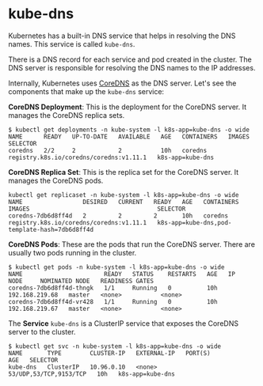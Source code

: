 # kube-dns

Kubernetes has a built-in DNS service that helps in resolving the DNS names. This service is called `kube-dns`. 

There is a DNS record for each service and pod created in the cluster. The DNS server is responsible for resolving the DNS names to the IP addresses. 

Internally, Kubernetes uses [CoreDNS](https://coredns.io/) as the DNS server. Let's see the components that make up the `kube-dns` service:

**CoreDNS Deployment**: This is the deployment for the CoreDNS server. It manages the CoreDNS replica sets. 

```shell
$ kubectl get deployments -n kube-system -l k8s-app=kube-dns -o wide
NAME      READY   UP-TO-DATE   AVAILABLE   AGE   CONTAINERS   IMAGES                                    SELECTOR
coredns   2/2     2            2           10h   coredns      registry.k8s.io/coredns/coredns:v1.11.1   k8s-app=kube-dns
``` 

**CoreDNS Replica Set**: This is the replica set for the CoreDNS server. It manages the CoreDNS pods. 

```shell
kubectl get replicaset -n kube-system -l k8s-app=kube-dns -o wide
NAME                 DESIRED   CURRENT   READY   AGE   CONTAINERS   IMAGES                                    SELECTOR
coredns-7db6d8ff4d   2         2         2       10h   coredns      registry.k8s.io/coredns/coredns:v1.11.1   k8s-app=kube-dns,pod-template-hash=7db6d8ff4d
```

**CoreDNS Pods**: These are the pods that run the CoreDNS server. There are usually two pods running in the cluster.

```shell
$ kubectl get pods -n kube-system -l k8s-app=kube-dns -o wide
NAME                       READY   STATUS    RESTARTS   AGE   IP               NODE     NOMINATED NODE   READINESS GATES
coredns-7db6d8ff4d-thngk   1/1     Running   0          10h   192.168.219.68   master   <none>           <none>
coredns-7db6d8ff4d-vr428   1/1     Running   0          10h   192.168.219.67   master   <none>           <none>
```

The **Service** `kube-dns` is a ClusterIP service that exposes the CoreDNS server to the cluster. 

```shell
$ kubectl get svc -n kube-system -l k8s-app=kube-dns -o wide
NAME       TYPE        CLUSTER-IP   EXTERNAL-IP   PORT(S)                  AGE   SELECTOR
kube-dns   ClusterIP   10.96.0.10   <none>        53/UDP,53/TCP,9153/TCP   10h   k8s-app=kube-dns
```

